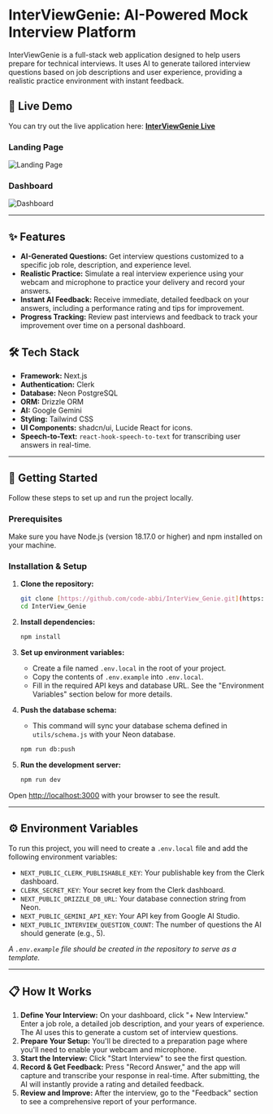 # InterViewGenie: AI-Powered Mock Interview Platform

InterViewGenie is a full-stack web application designed to help users prepare for technical interviews. It uses AI to generate tailored interview questions based on job descriptions and user experience, providing a realistic practice environment with instant feedback.

## 🚀 Live Demo

You can try out the live application here: **[InterViewGenie Live](https://interview-genieai.vercel.app/)**

### Landing Page
![Landing Page](https://raw.githubusercontent.com/code-abbi/InterView_Genie/main/public/demo%20img/landing.png)

### Dashboard
![Dashboard](https://raw.githubusercontent.com/code-abbi/InterView_Genie/main/public/demo%20img/dashboard.png)

---

## ✨ Features

- **AI-Generated Questions:** Get interview questions customized to a specific job role, description, and experience level.
- **Realistic Practice:** Simulate a real interview experience using your webcam and microphone to practice your delivery and record your answers.
- **Instant AI Feedback:** Receive immediate, detailed feedback on your answers, including a performance rating and tips for improvement.
- **Progress Tracking:** Review past interviews and feedback to track your improvement over time on a personal dashboard.


## 🛠️ Tech Stack

- **Framework:** Next.js
- **Authentication:** Clerk
- **Database:** Neon PostgreSQL
- **ORM:** Drizzle ORM
- **AI:** Google Gemini
- **Styling:** Tailwind CSS
- **UI Components:** shadcn/ui, Lucide React for icons.
- **Speech-to-Text:** `react-hook-speech-to-text` for transcribing user answers in real-time.

---

## 🚀 Getting Started

Follow these steps to set up and run the project locally.

### Prerequisites

Make sure you have Node.js (version 18.17.0 or higher) and npm installed on your machine.

### Installation & Setup

1.  **Clone the repository:**
    ```sh
    git clone [https://github.com/code-abbi/InterView_Genie.git](https://github.com/code-abbi/InterView_Genie.git)
    cd InterView_Genie
    ```

2.  **Install dependencies:**
    ```sh
    npm install
    ```

3.  **Set up environment variables:**
    - Create a file named `.env.local` in the root of your project.
    - Copy the contents of `.env.example` into `.env.local`.
    - Fill in the required API keys and database URL. See the "Environment Variables" section below for more details.

4.  **Push the database schema:**
    - This command will sync your database schema defined in `utils/schema.js` with your Neon database.
    ```sh
    npm run db:push
    ```

5.  **Run the development server:**
    ```sh
    npm run dev
    ```

Open [http://localhost:3000](http://localhost:3000) with your browser to see the result.

---

## ⚙️ Environment Variables

To run this project, you will need to create a `.env.local` file and add the following environment variables:

- `NEXT_PUBLIC_CLERK_PUBLISHABLE_KEY`: Your publishable key from the Clerk dashboard.
- `CLERK_SECRET_KEY`: Your secret key from the Clerk dashboard.
- `NEXT_PUBLIC_DRIZZLE_DB_URL`: Your database connection string from Neon.
- `NEXT_PUBLIC_GEMINI_API_KEY`: Your API key from Google AI Studio.
- `NEXT_PUBLIC_INTERVIEW_QUESTION_COUNT`: The number of questions the AI should generate (e.g., 5).

*A `.env.example` file should be created in the repository to serve as a template.*

---

## 📋 How It Works

1.  **Define Your Interview:** On your dashboard, click "+ New Interview." Enter a job role, a detailed job description, and your years of experience. The AI uses this to generate a custom set of interview questions.
2.  **Prepare Your Setup:** You'll be directed to a preparation page where you'll need to enable your webcam and microphone.
3.  **Start the Interview:** Click "Start Interview" to see the first question.
4.  **Record & Get Feedback:** Press "Record Answer," and the app will capture and transcribe your response in real-time. After submitting, the AI will instantly provide a rating and detailed feedback.
5.  **Review and Improve:** After the interview, go to the "Feedback" section to see a comprehensive report of your performance.